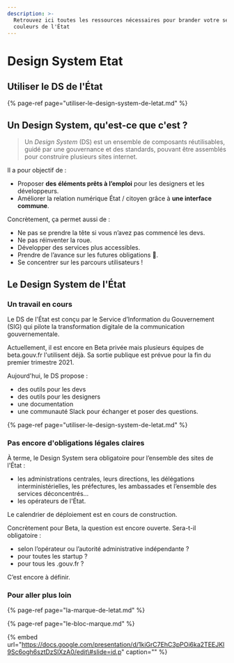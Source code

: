 ```yaml
---
description: >-
  Retrouvez ici toutes les ressources nécessaires pour brander votre service aux
  couleurs de l'État
---
```


# Design System Etat

## Utiliser le DS de l'État

{% page-ref page="utiliser-le-design-system-de-letat.md" %}

## Un Design System, qu'est-ce que c'est ?

> Un _Design System_ \(DS\) est un ensemble de composants réutilisables, guidé par une gouvernance et des standards, pouvant être assemblés pour construire plusieurs sites internet.

Il a pour objectif de :

* Proposer **des** **éléments prêts à l’emploi** pour les designers et les développeurs.
* Améliorer la relation numérique État / citoyen grâce à **une interface commune**.

Concrètement, ça permet aussi de :

* Ne pas se prendre la tête si vous n’avez pas commencé les devs.
* Ne pas réinventer la roue.
* Développer des services plus accessibles.
* Prendre de l’avance sur les futures obligations 🙈.
* Se concentrer sur les parcours utilisateurs !

## Le Design System de l'État

### Un travail en cours

Le DS de l'État est conçu par le Service d’Information du Gouvernement \(SIG\) qui pilote la transformation digitale de la communication gouvernementale.

Actuellement, il est encore en Beta privée mais plusieurs équipes de beta.gouv.fr l'utilisent déjà. Sa sortie publique est prévue pour la fin du premier trimestre 2021.

Aujourd'hui, le DS propose :

* des outils pour les devs
* des outils pour les designers
* une documentation
* une communauté Slack pour échanger et poser des questions.

{% page-ref page="utiliser-le-design-system-de-letat.md" %}

### Pas encore d'obligations légales claires

À terme, le Design System sera obligatoire pour l’ensemble des sites de l'État :

* les administrations centrales, leurs directions, les délégations interministérielles, les préfectures, les ambassades et l’ensemble des services déconcentrés…
* les opérateurs de l'État.

Le calendrier de déploiement est en cours de construction.

Concrètement pour Beta, la question est encore ouverte. Sera-t-il obligatoire :

* selon l’opérateur ou l’autorité administrative indépendante ?  
* pour toutes les startup ? 
* pour tous les .gouv.fr ?

C’est encore à définir.

### Pour aller plus loin

{% page-ref page="la-marque-de-letat.md" %}

{% page-ref page="le-bloc-marque.md" %}

{% embed url="https://docs.google.com/presentation/d/1kiGrC7EhC3pPOi6ka2TEEJKl9Sc6ogh6sztDzSlXzA0/edit\#slide=id.p" caption="" %}

